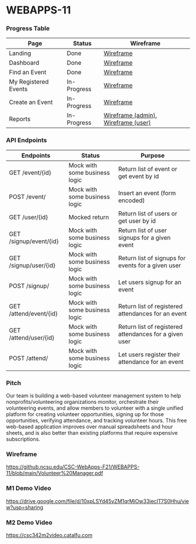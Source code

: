 # WEBAPPS-11

### Progress Table
| Page         | Status     | Wireframe |
|--------------|-----------|------------|
| Landing | Done | [Wireframe](https://github.ncsu.edu/CSC-WebApps-F21/WEBAPPS-11/blob/development/wireframes/landing.jpg) |
| Dashboard      | Done | [Wireframe](https://github.ncsu.edu/CSC-WebApps-F21/WEBAPPS-11/blob/development/wireframes/dashboard.jpg) |
| Find an Event      | Done  | [Wireframe](https://github.ncsu.edu/CSC-WebApps-F21/WEBAPPS-11/blob/development/wireframes/find-event.jpg) |
| My Registered Events      | In-Progress  | [Wireframe](https://github.ncsu.edu/CSC-WebApps-F21/WEBAPPS-11/blob/development/wireframes/my-events.jpg) |
| Create an Event      | In-Progress | [Wireframe](https://github.ncsu.edu/CSC-WebApps-F21/WEBAPPS-11/blob/development/wireframes/create-event.jpg) |
| Reports       | In-Progress | [Wireframe (admin)](https://github.ncsu.edu/CSC-WebApps-F21/WEBAPPS-11/blob/development/wireframes/reports-admin.jpg), [Wireframe (user)](https://github.ncsu.edu/CSC-WebApps-F21/WEBAPPS-11/blob/development/wireframes/reports-user.jpg) |

### API Endpoints
| Endpoints         | Status     | Purpose |
|--------------|-----------|------------|
| GET /event/{id} | Mock with some business logic | Return list of event or get event by id |
| POST /event/ | Mock with some business logic | Insert an event (form encoded) |
| GET /user/{id} | Mocked return | Return list of users or get user by id |
| GET /signup/event/{id} | Mock with some business logic | Return list of user signups for a given event|
| GET /signup/user/{id} | Mock with some business logic | Return list of signups for events for a given user|
| POST /signup/ | Mock with some business logic | Let users signup for an event|
| GET /attend/event/{id} | Mock with some business logic | Return list of registered attendances for an event |
| GET /attend/user/{id} | Mock with some business logic | Return list of registered attendances for a given user |
| POST /attend/ | Mock with some business logic | Let users register their attendance for an event|

### Pitch
Our team is building a web-based volunteer management system to help nonprofits/volunteering organizations monitor, orchestrate their volunteering events, and allow members to volunteer with a single unified platform for creating volunteer opportunities, signing up for those opportunities, verifying attendance, and tracking volunteer hours. This free web-based application improves over manual spreadsheets and hour sheets, and is also better than existing platforms that require expensive subscriptions.

### Wireframe
https://github.ncsu.edu/CSC-WebApps-F21/WEBAPPS-11/blob/main/Volunteer%20Manager.pdf

### M1 Demo Video
https://drive.google.com/file/d/10xpLSYd45yZM1qrMiOw33iecIT7S0Hhu/view?usp=sharing

### M2 Demo Video
https://csc342m2video.catalfu.com
